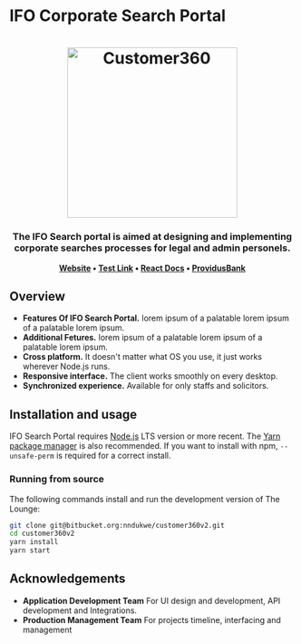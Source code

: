 # IFO Corporate Search Portal

<h1 align="center">
    <img
        width="300"
        alt="Customer360"
        src='https://encrypted-tbn0.gstatic.com/images?q=tbn:ANd9GcS7bqGteJKBgXyFGQLU_L9PdNYSst_HrWiiEg&usqp=CAU'>
</h1>

<h3 align="center">
    The IFO Search portal is aimed at designing and implementing corporate searches processes for legal and admin personels.
</h3>

<p align="center">
    <strong>
        <a href="#">Website</a>
        •
        <a href="#">Test Link</a>
        •
        <a href="https://react.dev/">React Docs</a>
    •
        <a href="https://www.providusbank.com/">ProvidusBank</a>
    </strong>
</p>

## Overview

- **Features Of IFO Search Portal.** lorem ipsum of a palatable lorem ipsum of a palatable lorem ipsum.
- **Additional Fetures.** lorem ipsum of a palatable lorem ipsum of a palatable lorem ipsum.
- **Cross platform.** It doesn't matter what OS you use, it just works wherever Node.js runs.
- **Responsive interface.** The client works smoothly on every desktop.
- **Synchronized experience.** Available for only staffs and solicitors.

## Installation and usage

IFO Search Portal requires [Node.js](https://nodejs.org/) LTS version or more recent.
The [Yarn package manager](https://yarnpkg.com/) is also recommended.
If you want to install with npm, `--unsafe-perm` is required for a correct install.

### Running from source

The following commands install and run the development version of The Lounge:

```sh
git clone git@bitbucket.org:nndukwe/customer360v2.git
cd customer360v2
yarn install
yarn start
```

## **Acknowledgements**

- **Application Development Team** For UI design and development, API development and Integrations.
- **Production Management Team** For projects timeline, interfacing and management
